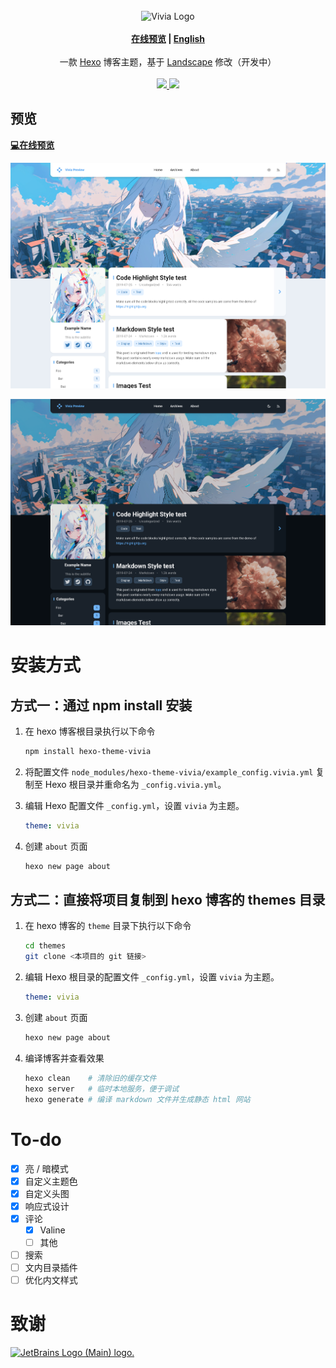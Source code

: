 <br>
<div align="center">
<img alt="Vivia Logo" src="./preview/logo.png" width="280px">
<br>
<br>
<strong>
<a href="https://saicaca.github.io/vivia-preview/">在线预览</a>
|
<a href="https://github.com/saicaca/hexo-theme-vivia/blob/main/README.md">English</a>
</strong>
<br>
<br>
一款 <a href="https://hexo.io/">Hexo</a> 博客主题，基于 <a href="https://github.com/hexojs/hexo-theme-landscape">Landscape</a> 修改（开发中）
<br>
<br>
<a href="https://www.npmjs.com/package/hexo-theme-vivia">
   <img src="https://img.shields.io/npm/v/hexo-theme-vivia"/>
</a>
<a href="https://github.com/saicaca/hexo-theme-vivia/blob/main/LICENSE">
   <img src="https://img.shields.io/github/license/saicaca/hexo-theme-vivia"/>
</a>
</div>

## 预览

**[💻在线预览](https://saicaca.github.io/vivia-preview/)**

![home](preview/home.png)

![home_dark](preview/home-dark.png)

# 安装方式

## 方式一：通过 npm install 安装

1. 在 hexo 博客根目录执行以下命令

   ```bash
   npm install hexo-theme-vivia
   ```

2. 将配置文件 `node_modules/hexo-theme-vivia/example_config.vivia.yml` 复制至 Hexo 根目录并重命名为 `_config.vivia.yml`。

3. 编辑 Hexo 配置文件 `_config.yml`，设置 `vivia` 为主题。

   ```yaml
   theme: vivia
   ```

4. 创建 `about` 页面

   ```bash
   hexo new page about
   ```

## 方式二：直接将项目复制到 hexo 博客的 themes 目录

1. 在 hexo 博客的 `theme` 目录下执行以下命令

   ```bash
   cd themes
   git clone <本项目的 git 链接>
   ```

2. 编辑 Hexo 根目录的配置文件 `_config.yml`，设置 `vivia` 为主题。

   ```yaml
   theme: vivia
   ```

3. 创建 `about` 页面

   ```bash
   hexo new page about
   ```

4. 编译博客并查看效果
   ```bash
   hexo clean    # 清除旧的缓存文件
   hexo server   # 临时本地服务，便于调试
   hexo generate # 编译 markdown 文件并生成静态 html 网站
   ```

# To-do

- [x] 亮 / 暗模式
- [x] 自定义主题色
- [x] 自定义头图
- [x] 响应式设计
- [x] 评论
  - [x] Valine
  - [ ] 其他
- [ ] 搜索
- [ ] 文内目录插件
- [ ] 优化内文样式

# 致谢
<a href="https://jb.gg/OpenSourceSupport">
   <img src="https://resources.jetbrains.com/storage/products/company/brand/logos/jb_beam.png" alt="JetBrains Logo (Main) logo." width="200px" height="200px">
</a>
